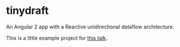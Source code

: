 # tinydraft

An Angular 2 app with a Reactive unidirectional dataflow architecture.

This is a little example project for [this talk](https://slidr.io/kahlil/unidirectional-dataflow-architecture-with-rxjs).
